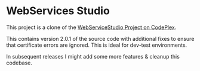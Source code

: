 # WebServices Studio
This project is a clone of the [WebServiceStudio Project on CodePlex](https://webservicestudio.codeplex.com/).

This contains version 2.0.1 of the source code with additional fixes to ensure that certificate errors are ignored. This is ideal for dev-test environments.

In subsequent releases I might add some more features & cleanup this codebase.